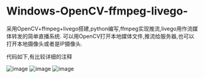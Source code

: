 # Windows-OpenCV-ffmpeg-livego-
采用OpenCV+ffmpeg+livego搭建,python编写,ffmpeg实现推流,livego用作流媒体转发的简单直播系统.  可以用OpenCV打开本地媒体文件,推流给服务器,也可以打开本地摄像头或者是IP摄像头.



代码如下,有比较详细的注释

![image](https://user-images.githubusercontent.com/18460383/170202715-7f02e41c-fb29-4041-ad2c-146248290a4e.png)
![image](https://user-images.githubusercontent.com/18460383/170202856-e4691f7b-0e0a-4ea2-ab53-51f3730b575a.png)
![image](https://user-images.githubusercontent.com/18460383/170202907-06f7a49e-a2c2-4e48-af8a-6eb9bc077aa4.png)

